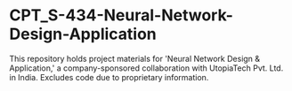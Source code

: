 # CPT_S-434-Neural-Network-Design-Application
This repository holds project materials for 'Neural Network Design &amp; Application,' a company-sponsored collaboration with UtopiaTech Pvt. Ltd. in India. Excludes code due to proprietary information.
